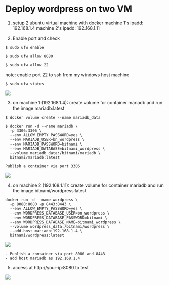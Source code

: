 # Deploy wordpress on two VM 

1. setup 2 ubuntu virtual machine with docker
machine 1's ipadd: 192.168.1.4
machine 2's ipadd: 192.168.1.11  

2. Enable port and check
```
$ sudo ufw enable

$ sudo ufw allow 8080

$ sudo ufw allow 22 
```

note: enable port 22 to ssh from my windows host machine

```
$ sudo ufw status
```
![](https://raw.githubusercontent.com/toanduc0671/week1-vietteldigitaltalent/main/image/enableport.png)

3. on machine 1 (192.168.1.4):
create volume for container mariadb and run the image mariadb:latest

```
$ docker volume create --name mariadb_data

$ docker run -d --name mariadb \
  -p 3306:3306 \
  --env ALLOW_EMPTY_PASSWORD=yes \
  --env MARIADB_USER=bn_wordpress \
  --env MARIADB_PASSWORD=bitnami \
  --env MARIADB_DATABASE=bitnami_wordpress \
  --volume mariadb_data:/bitnami/mariadb \
  bitnami/mariadb:latest
```
	Publish a container via port 3306

![](https://github.com/toanduc0671/week1-vietteldigitaltalent/blob/main/image/RunMariadb.png)

4. on machine 2 (192.168.1.11):
create volume for container mariadb and run the image bitnami/wordpress:latest

```
docker run -d --name wordpress \
  -p 8080:8080 -p 8443:8443 \
  --env ALLOW_EMPTY_PASSWORD=yes \
  --env WORDPRESS_DATABASE_USER=bn_wordpress \
  --env WORDPRESS_DATABASE_PASSWORD=bitnami \
  --env WORDPRESS_DATABASE_NAME=bitnami_wordpress \
  --volume wordpress_data:/bitnami/wordpress \
  --add-host mariadb:192.168.1.4 \
  bitnami/wordpress:latest
```
![](https://github.com/toanduc0671/week1-vietteldigitaltalent/blob/main/image/RunBitnamiWordpress.png)

	- Publish a container via port 8080 and 8443
	- add host mariadb as 192.168.1.4

5. access at http://your-ip:8080 to test

![](https://github.com/toanduc0671/week1-vietteldigitaltalent/blob/main/image/result3.png)
